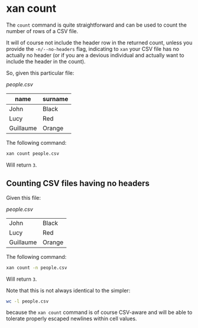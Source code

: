 # xan count

The `count` command is quite straightforward and can be used to count the number of rows of a CSV file.

It will of course not include the header row in the returned count, unless you provide the `-n/--no-headers` flag, indicating to `xan` your CSV file has no actually no header (or if you are a devious individual and actually want to include the header in the count).

So, given this particular file:

*people.csv*

| name      | surname |
| --------- | ------- |
| John      | Black   |
| Lucy      | Red     |
| Guillaume | Orange  |

The following command:

```bash
xan count people.csv
```

Will return `3`.

## Counting CSV files having no headers

Given this file:

*people.csv*

<table>
  <tr>
    <td>John</td>
    <td>Black</td>
  </tr>
  <tr>
    <td>Lucy</td>
    <td>Red</td>
  </tr>
  <tr>
    <td>Guillaume</td>
    <td>Orange</td>
  </tr>
</table>

The following command:

```bash
xan count -n people.csv
```

Will return `3`.

Note that this is not always identical to the simpler:

```bash
wc -l people.csv
```

because the `xan count` command is of course CSV-aware and will be able to tolerate properly escaped newlines within cell values.